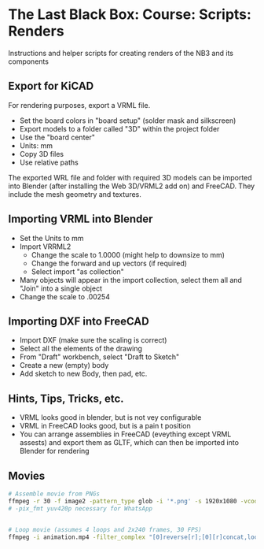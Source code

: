 # The Last Black Box: Course: Scripts: Renders
Instructions and helper scripts for creating renders of the NB3 and its components

## Export for KiCAD
For rendering purposes, export a VRML file.
 - Set the board colors in "board setup" (solder mask and silkscreen)
 - Export models to a folder called "3D" within the project folder
 - Use the "board center"
 - Units: mm
 - Copy 3D files
 - Use relative paths

 The exported WRL file and folder with required 3D models can be imported into Blender (after installing the Web 3D/VRML2 add on) and FreeCAD. They include the mesh geometry and textures.

## Importing VRML into Blender
- Set the Units to mm
- Import VRRML2
  - Change the scale to 1.0000 (might help to downsize to mm)
  - Change the forward and up vectors (if required)
  - Select import "as collection"
- Many objects will appear in the import collection, select them all and "Join" into a single object
- Change the scale to .00254

## Importing DXF into FreeCAD
- Import DXF (make sure the scaling is correct)
- Select all the elements of the drawing
- From "Draft" workbench, select "Draft to Sketch"
- Create a new (empty) body
- Add sketch to new Body, then pad, etc.

## Hints, Tips, Tricks, etc.
- VRML looks good in blender, but is not vey configurable
- VRML in FreeCAD looks good, but is a pain t position
- You can arrange assemblies in FreeCAD (eveything except VRML assests) and export them as GLTF, which can then be imported into Blender for rendering

## Movies

```bash
# Assemble movie from PNGs
ffmpeg -r 30 -f image2 -pattern_type glob -i '*.png' -s 1920x1080 -vcodec libx264 -pix_fmt yuv420p animation.mp4
# -pix_fmt yuv420p necessary for WhatsApp


# Loop movie (assumes 4 loops and 2x240 frames, 30 FPS)
ffmpeg -i animation.mp4 -filter_complex "[0]reverse[r];[0][r]concat,loop=4:480,setpts=N/30/TB" loop.mp4
```